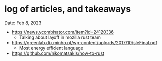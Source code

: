 # log of articles, and takeaways

Date: Feb 8, 2023
- https://news.ycombinator.com/item?id=24120336
    - Talking about layoff in mozilla rust team
- https://greenlab.di.uminho.pt/wp-content/uploads/2017/10/sleFinal.pdf
    - Most energy efficient language
- https://github.com/nikomatsakis/how-to-rust